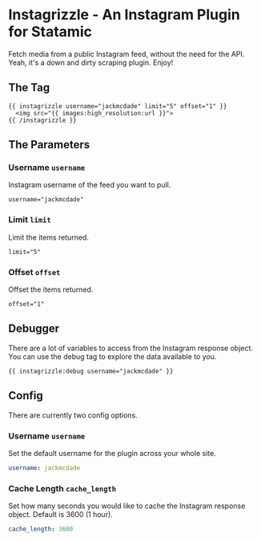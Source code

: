 Instagrizzle - An Instagram Plugin for Statamic
===============================================

Fetch media from a public Instagram feed, without the need for the API. Yeah, it's a down and dirty scraping plugin. Enjoy!

## The Tag

```
{{ instagrizzle username="jackmcdade" limit="5" offset="1" }}
  <img src="{{ images:high_resolution:url }}">
{{ /instagrizzle }}
```
    
## The Parameters

### Username `username`

Instagram username of the feed you want to pull.

```
username="jackmcdade"
```

### Limit `limit`

Limit the items returned.
```
limit="5"
```

### Offset `offset`

Offset the items returned.
```
offset="1"
```

## Debugger

There are a lot of variables to access from the Instagram response object. You can use the debug tag to explore the data available to you.

```
{{ instagrizzle:debug username="jackmcdade" }}
```

## Config

There are currently two config options.

### Username `username`

Set the default username for the plugin across your whole site.

```yaml
username: jackmcdade
```

### Cache Length `cache_length`

Set how many seconds you would like to cache the Instagram response object. Default is 3600 (1 hour).

```yaml
cache_length: 3600
```